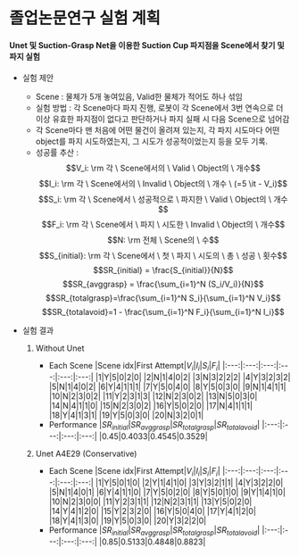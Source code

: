 # 졸업논문연구 실험 계획
#### Unet 및 Suction-Grasp Net을 이용한 Suction Cup 파지점을 Scene에서 찾기 및 파지 실험

+ 실험 제안
    + Scene : 물체가 5개 놓여있음, Valid한 물체가 적어도 하나 섞임
    + 실험 방법 : 각 Scene마다 파지 진행, 로봇이 각 Scene에서 3번 연속으로 더 이상 유효한 파지점이 없다고 판단하거나 파지 실패 시 다음 Scene으로 넘어감
    + 각 Scene마다 맨 처음에 어떤 물건이 올려져 있는지, 각 파지 시도마다 어떤 object를 파지 시도하였는지, 그 시도가 성공적이었는지 등을 모두 기록.
    + 성공률 추산 :
    $$V_i: \rm 각 \ Scene에서의 \ Valid \ Object의 \ 개수$$
    $$I_i: \rm 각 \ Scene에서의 \ Invalid \ Object의 \ 개수 \ (=5 \it - V_i)$$
    $$S_i: \rm 각 \ Scene에서 \ 성공적으로 \ 파지한 \ Valid \ Object의 \ 개수$$
    $$F_i: \rm 각 \ Scene에서 \ 파지 \ 시도한 \ Invalid \ Object의 \ 개수$$
    $$N: \rm 전체 \ Scene의 \ 수$$
    $$S_{initial}: \rm 각 \ Scene에서 \ 첫 \ 파지 \ 시도의 \ 총 \ 성공 \ 횟수$$
    $$SR_{initial} = \frac{S_{initial}}{N}$$
    $$SR_{avggrasp} = \frac{\sum_{i=1}^N (S_i/V_i)}{N}$$
    $$SR_{totalgrasp}=\frac{\sum_{i=1}^N S_i}{\sum_{i=1}^N V_i}$$
    $$SR_{totalavoid}=1 - \frac{\sum_{i=1}^N F_i}{\sum_{i=1}^N I_i}$$

+ 실험 결과
    1. Without Unet
        - Each Scene
            |Scene idx|First Attempt|$V_i$|$I_i$|$S_i$|$F_i$|
            |:---:|:---:|:---:|:---:|:---:|:---:|
            |1|Y|5|0|2|0|
            |2|N|1|4|0|2|
            |3|N|3|2|2|2|
            |4|Y|3|2|3|2|
            |5|N|1|4|0|2|
            |6|Y|4|1|1|1|
            |7|Y|5|0|4|0|
            |8|Y|5|0|3|0|
            |9|N|1|4|1|1|
            |10|N|2|3|0|2|
            |11|Y|2|3|1|3|
            |12|N|2|3|0|2|
            |13|N|5|0|3|0|
            |14|N|4|1|1|0|
            |15|N|2|3|0|2|
            |16|Y|5|0|2|0|
            |17|N|4|1|1|1|
            |18|Y|4|1|3|1|
            |19|Y|5|0|3|0|
            |20|N|3|2|0|1|
        - Performance
            |$SR_{initial}$|$SR_{avggrasp}$|$SR_{totalgrasp}$|$SR_{totalavoid}$|
            |:---:|:---:|:---:|:---:|
            |0.45|0.4033|0.4545|0.3529|

    2. Unet A4E29 (Conservative)
        - Each Scene
            |Scene idx|First Attempt|$V_i$|$I_i$|$S_i$|$F_i$|
            |:---:|:---:|:---:|:---:|:---:|:---:|
            |1|Y|5|0|1|0|
            |2|Y|1|4|1|0|
            |3|Y|3|2|1|1|
            |4|Y|3|2|2|0|
            |5|N|1|4|0|1|
            |6|Y|4|1|1|0|
            |7|Y|5|0|2|0|
            |8|Y|5|0|1|0|
            |9|Y|1|4|1|0|
            |10|N|2|3|0|0|
            |11|Y|2|3|1|1|
            |12|N|2|3|1|1|
            |13|Y|5|0|2|0|
            |14|Y|4|1|2|0|
            |15|Y|2|3|2|0|
            |16|Y|5|0|4|0|
            |17|Y|4|1|2|0|
            |18|Y|4|1|3|0|
            |19|Y|5|0|3|0|
            |20|Y|3|2|2|0|
        - Performance
            |$SR_{initial}$|$SR_{avggrasp}$|$SR_{totalgrasp}$|$SR_{totalavoid}$|
            |:---:|:---:|:---:|:---:|
            |0.85|0.5133|0.4848|0.8823|